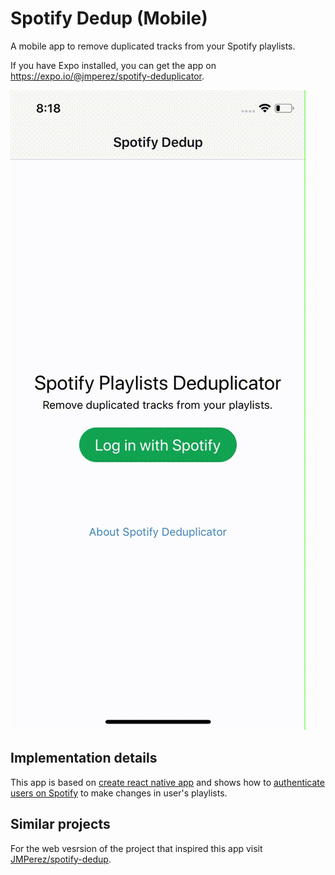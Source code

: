 # Spotify Dedup (Mobile)

A mobile app to remove duplicated tracks from your Spotify playlists.

If you have Expo installed, you can get the app on https://expo.io/@jmperez/spotify-deduplicator.

![Video](https://raw.githubusercontent.com/JMPerez/spotify-dedup-mobile/master/video.gif)

## Implementation details

This app is based on [create react native app](https://github.com/react-community/create-react-native-app) and shows how to [authenticate users on Spotify](https://developer.spotify.com/web-api/authorization-guide/) to make changes in user's playlists.

## Similar projects

For the web vesrsion of the project that inspired this app visit [JMPerez/spotify-dedup](https://github.com/JMPerez/spotify-dedup).
